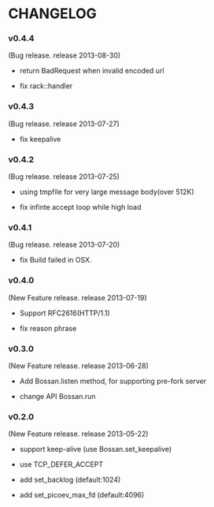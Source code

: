 # CHANGELOG

### v0.4.4

(Bug release. release 2013-08-30)

* return BadRequest when invalid encoded url

* fix rack::handler

### v0.4.3

(Bug release. release 2013-07-27)

* fix keepalive

### v0.4.2

(Bug release. release 2013-07-25)

* using tmpfile for very large message body(over 512K)

* fix infinte accept loop while high load

### v0.4.1

(Bug release. release 2013-07-20)

* fix Build failed in OSX.

### v0.4.0

(New Feature release. release 2013-07-19)

* Support RFC2616(HTTP/1.1)

* fix reason phrase

### v0.3.0

(New Feature release. release 2013-06-28)

* Add Bossan.listen method, for supporting pre-fork server

* change API Bossan.run

### v0.2.0

(New Feature release. release 2013-05-22)

* support keep-alive (use Bossan.set_keepalive)

* use TCP_DEFER_ACCEPT

* add set_backlog (default:1024)

* add set_picoev_max_fd (default:4096)